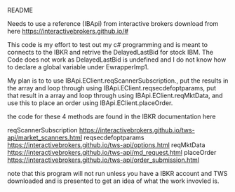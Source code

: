 README

Needs to use a reference (IBApi) from interactive brokers download from here https://interactivebrokers.github.io/#

This code is my effort to test out my c# programming and is meant to connects to the IBKR and retrive the DelayedLastBid for stock IBM.
The Code does not work as DelayedLastBid is undefined and I do not know how to declare a global variable under EwrapperImp1.

My plan is to 
to use IBApi.EClient.reqScannerSubscription., put the results in the array and loop through using IBApi.EClient.reqsecdefoptparams, 
put that result in a array and loop through using IBApi.EClient.reqMktData, and use this to place an order using IBApi.EClient.placeOrder.



the code for these 4 methods are found in the IBKR documentation here

reqScannerSubscription https://interactivebrokers.github.io/tws-api/market_scanners.html
reqsecdefoptparams https://interactivebrokers.github.io/tws-api/options.html
 reqMktData https://interactivebrokers.github.io/tws-api/md_request.html
placeOrder https://interactivebrokers.github.io/tws-api/order_submission.html



note that this program will not run unless you have a IBKR account and TWS downloaded and is presented to get an idea of what the work invovled is.
